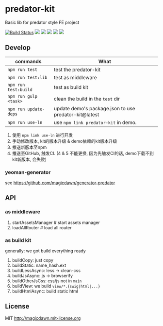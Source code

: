 # predator-kit
Basic lib for predator style FE project

[![Build Status](https://img.shields.io/travis/magicdawn/predator-kit.svg?style=flat-square)](https://travis-ci.org/magicdawn/predator-kit)
![](https://img.shields.io/npm/v/predator-kit.svg?style=flat-square)
![](https://img.shields.io/node/v/predator-kit.svg?style=flat-square)
![](https://img.shields.io/npm/dm/predator-kit.svg?style=flat-square)
![](https://img.shields.io/npm/dt/predator-kit.svg?style=flat-square)
![](https://img.shields.io/npm/l/predator-kit.svg?style=flat-square)

## Develop

|commands| What |
|---|---|
|`npm run test` | test the predator-kit |
|`npm run test:lib` | test as middleware |
|`npm run test:build`| test as build kit |
|`npm run gulp <task>` | clean the  build in the `test` dir
|`npm run update-deps` | update demo's package.json to use predator-kit@latest
|`npm run use-ln` | use `npm link predator-kit` in demo.

1. 使用 `npm link use-ln` 进行开发
2. 手动修改版本, kit的版本升级 & demo依赖的kit版本升级
3. 推送新版本至npm
4. 推送至GitHub, 触发CI. (4 & 5 不能更换, 因为先触发CI的话, demo下载不到kit新版本, 会失败)

### yeoman-generator
see https://github.com/magicdawn/generator-predator


## API

### as middleware

1. startAssetsManager # start assets manager
2. loadAllRouter # load all router

### as build kit
generally: we got build everything ready

1. buildCopy: just copy
2. buildStatic: name_hash.ext
3. buildLessAsync: less -> clean-css
4. buildJsAsync: js -> browserify
5. buildOtherJsCss: css/js not in `main`
6. buildView: we build `view/*.{swig|html|...}`
7. buildHtmlAsync: build static html

## License
MIT http://magicdawn.mit-license.org